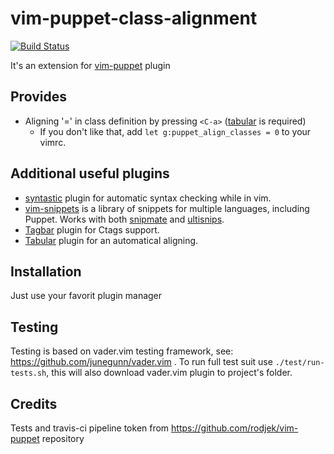vim-puppet-class-alignment
==========================

[![Build
Status](https://secure.travis-ci.org/Felixoid/vim-puppet-class-alignment.png)](http://travis-ci.org/Felixoid/vim-puppet-class-alignment)

It's an extension for [vim-puppet](https://github.com/rodjek/vim-puppet) plugin

Provides
--------

  * Aligning '=' in class definition by pressing `<C-a>` ([tabular](https://github.com/godlygeek/tabular) is required)
    * If you don't like that, add `let g:puppet_align_classes = 0` to your vimrc.

Additional useful plugins
-------------------------

 * [syntastic](https://github.com/scrooloose/syntastic) plugin for automatic
   syntax checking while in vim.
 * [vim-snippets](https://github.com/honza/vim-snippets) is a library of
   snippets for multiple languages, including Puppet. Works with both
   [snipmate](https://github.com/garbas/vim-snipmate) and
   [ultisnips](https://github.com/SirVer/ultisnips).
 * [Tagbar](https://github.com/majutsushi/tagbar) plugin for Ctags support.
 * [Tabular](https://github.com/godlygeek/tabular) plugin for an automatical aligning.

Installation
------------

Just use your favorit plugin manager

Testing
-------

Testing is based on vader.vim testing framework, see: https://github.com/junegunn/vader.vim . To run full test suit use `./test/run-tests.sh`, this will also download vader.vim plugin to project's folder.


Credits
-------

Tests and travis-ci pipeline token from https://github.com/rodjek/vim-puppet repository
